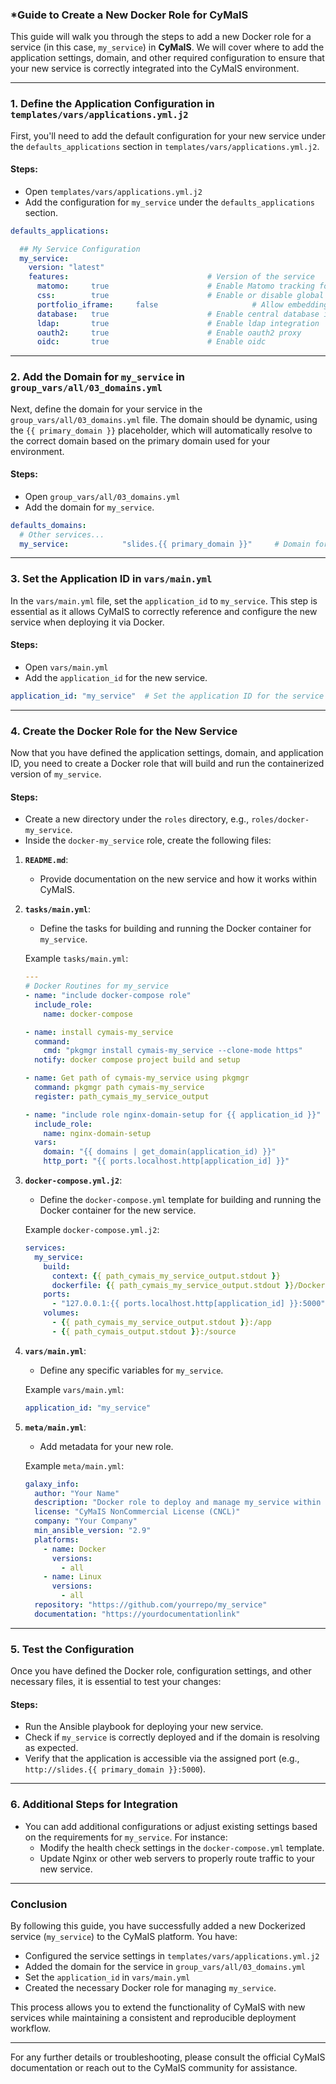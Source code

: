 ### *Guide to Create a New Docker Role for CyMaIS

This guide will walk you through the steps to add a new Docker role for a service (in this case, `my_service`) in **CyMaIS**. We will cover where to add the application settings, domain, and other required configuration to ensure that your new service is correctly integrated into the CyMaIS environment.

---

### **1. Define the Application Configuration in `templates/vars/applications.yml.j2`**

First, you'll need to add the default configuration for your new service under the `defaults_applications` section in `templates/vars/applications.yml.j2`.

#### **Steps:**
- Open `templates/vars/applications.yml.j2`
- Add the configuration for `my_service` under the `defaults_applications` section.

```yaml
defaults_applications:

  ## My Service Configuration
  my_service:
    version: "latest"
    features:                               # Version of the service
      matomo:     true                      # Enable Matomo tracking for analytics
      css:        true                      # Enable or disable global CSS styling
      portfolio_iframe:     false                     # Allow embedding the landing page in an iframe (if true)
      database:   true                      # Enable central database integration
      ldap:       true                      # Enable ldap integration
      oauth2:     true                      # Enable oauth2 proxy
      oidc:       true                      # Enable oidc
```

---

### **2. Add the Domain for `my_service` in `group_vars/all/03_domains.yml`**

Next, define the domain for your service in the `group_vars/all/03_domains.yml` file. The domain should be dynamic, using the `{{ primary_domain }}` placeholder, which will automatically resolve to the correct domain based on the primary domain used for your environment.

#### **Steps:**
- Open `group_vars/all/03_domains.yml`
- Add the domain for `my_service`.

```yaml
defaults_domains:
  # Other services...
  my_service:            "slides.{{ primary_domain }}"     # Domain for the new service
```

---

### **3. Set the Application ID in `vars/main.yml`**

In the `vars/main.yml` file, set the `application_id` to `my_service`. This step is essential as it allows CyMaIS to correctly reference and configure the new service when deploying it via Docker.

#### **Steps:**
- Open `vars/main.yml`
- Add the `application_id` for the new service.

```yaml
application_id: "my_service"  # Set the application ID for the service
```

---

### **4. Create the Docker Role for the New Service**

Now that you have defined the application settings, domain, and application ID, you need to create a Docker role that will build and run the containerized version of `my_service`.

#### **Steps:**
- Create a new directory under the `roles` directory, e.g., `roles/docker-my_service`.
- Inside the `docker-my_service` role, create the following files:

1. **`README.md`**:
    - Provide documentation on the new service and how it works within CyMaIS.

2. **`tasks/main.yml`**:
    - Define the tasks for building and running the Docker container for `my_service`.

    Example `tasks/main.yml`:
    ```yaml
    ---
    # Docker Routines for my_service
    - name: "include docker-compose role"
      include_role:
        name: docker-compose

    - name: install cymais-my_service
      command:
        cmd: "pkgmgr install cymais-my_service --clone-mode https"
      notify: docker compose project build and setup

    - name: Get path of cymais-my_service using pkgmgr
      command: pkgmgr path cymais-my_service
      register: path_cymais_my_service_output

    - name: "include role nginx-domain-setup for {{ application_id }}"
      include_role:
        name: nginx-domain-setup
      vars:
        domain: "{{ domains | get_domain(application_id) }}"
        http_port: "{{ ports.localhost.http[application_id] }}"
    ```

3. **`docker-compose.yml.j2`**:
    - Define the `docker-compose.yml` template for building and running the Docker container for the new service.

    Example `docker-compose.yml.j2`:
    ```yaml
    services:
      my_service:
        build:
          context: {{ path_cymais_my_service_output.stdout }}
          dockerfile: {{ path_cymais_my_service_output.stdout }}/Dockerfile
        ports:
          - "127.0.0.1:{{ ports.localhost.http[application_id] }}:5000"
        volumes:
          - {{ path_cymais_my_service_output.stdout }}:/app
          - {{ path_cymais_output.stdout }}:/source
    ```

4. **`vars/main.yml`**:
    - Define any specific variables for `my_service`.

    Example `vars/main.yml`:
    ```yaml
    application_id: "my_service"
    ```

5. **`meta/main.yml`**:
    - Add metadata for your new role.

    Example `meta/main.yml`:
    ```yaml
    galaxy_info:
      author: "Your Name"
      description: "Docker role to deploy and manage my_service within CyMaIS."
      license: "CyMaIS NonCommercial License (CNCL)"
      company: "Your Company"
      min_ansible_version: "2.9"
      platforms:
        - name: Docker
          versions:
            - all
        - name: Linux
          versions:
            - all
      repository: "https://github.com/yourrepo/my_service"
      documentation: "https://yourdocumentationlink"
    ```

---

### **5. Test the Configuration**

Once you have defined the Docker role, configuration settings, and other necessary files, it is essential to test your changes:

#### **Steps:**
- Run the Ansible playbook for deploying your new service.
- Check if `my_service` is correctly deployed and if the domain is resolving as expected.
- Verify that the application is accessible via the assigned port (e.g., `http://slides.{{ primary_domain }}:5000`).

---

### **6. Additional Steps for Integration**

- You can add additional configurations or adjust existing settings based on the requirements for `my_service`. For instance:
  - Modify the health check settings in the `docker-compose.yml` template.
  - Update Nginx or other web servers to properly route traffic to your new service.

---

### **Conclusion**

By following this guide, you have successfully added a new Dockerized service (`my_service`) to the CyMaIS platform. You have:
- Configured the service settings in `templates/vars/applications.yml.j2`
- Added the domain for the service in `group_vars/all/03_domains.yml`
- Set the `application_id` in `vars/main.yml`
- Created the necessary Docker role for managing `my_service`.

This process allows you to extend the functionality of CyMaIS with new services while maintaining a consistent and reproducible deployment workflow.

---

For any further details or troubleshooting, please consult the official CyMaIS documentation or reach out to the CyMaIS community for assistance.